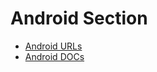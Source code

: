 # Android Section

- [Android URLs](https://github.com/admin404/Templates/tree/master/Android/URLs)
- [Android DOCs](https://github.com/admin404/Templates/tree/master/Android/DOCs)
